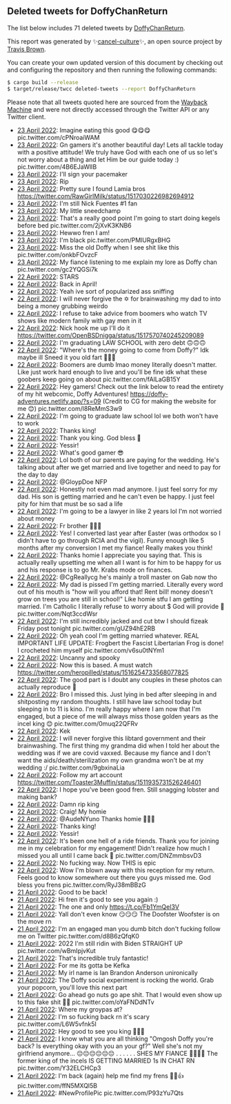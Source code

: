 ## Deleted tweets for DoffyChanReturn

The list below includes 71 deleted tweets by
[DoffyChanReturn](https://twitter.com/DoffyChanReturn).



This report was generated by ✨[cancel-culture](https://github.com/travisbrown/cancel-culture)✨,
an open source project by [Travis Brown](https://twitter.com/travisbrown).

You can create your own updated version of this document by checking out and configuring the
repository and then running the following commands:

```bash
$ cargo build --release
$ target/release/twcc deleted-tweets --report DoffyChanReturn
```

Please note that all tweets quoted here are sourced from the
[Wayback Machine](https://web.archive.org) and were not directly accessed through the Twitter API or
any Twitter client.

* [23 April 2022](https://web.archive.org/web/20220423163816/https://twitter.com/DoffyChanReturn/status/1517905533818265601): Imagine eating this good 😋😋😋 pic.twitter.com/cPNroaiWAM <!--1517905533818265601-->
* [23 April 2022](https://web.archive.org/web/20220423153259/https://twitter.com/DoffyChanReturn/status/1517889121510957059): Gn gamers it's another beautiful day! Lets all tackle today with a positive attitude! We truly have God with each one of us so let's not worry about a thing and let Him be our guide today :) pic.twitter.com/4B6EJaWlIB <!--1517889121510957059-->
* [23 April 2022](https://web.archive.org/web/20220423152352/https://twitter.com/DoffyChanReturn/status/1517886447986126848): I'll sign your pacemaker <!--1517886447986126848-->
* [23 April 2022](https://web.archive.org/web/20220423060852/https://twitter.com/DoffyChanReturn/status/1517747166789484544): Rip <!--1517747166789484544-->
* [23 April 2022](https://web.archive.org/web/20220423060852/https://twitter.com/DoffyChanReturn/status/1517743883546943488): Pretty sure I found Lamia bros https://twitter.com/RawGirlMilk/status/1517030226982694912 <!--1517743883546943488-->
* [23 April 2022](https://web.archive.org/web/20220423054048/https://twitter.com/DoffyChanReturn/status/1517740068852711424): I'm still Nick Fuentes #1 fan <!--1517740068852711424-->
* [23 April 2022](https://web.archive.org/web/20220423053957/https://twitter.com/DoffyChanReturn/status/1517739951194054657): My little sneedchamp <!--1517739951194054657-->
* [23 April 2022](https://web.archive.org/web/20220423053926/https://twitter.com/DoffyChanReturn/status/1517739673732456449): That's a really good point I'm going to start doing kegels before bed pic.twitter.com/2jXvK3KNB6 <!--1517739673732456449-->
* [23 April 2022](https://web.archive.org/web/20220423053714/https://twitter.com/DoffyChanReturn/status/1517739284068974592): Hewwo fren I am! <!--1517739284068974592-->
* [23 April 2022](https://web.archive.org/web/20220423050827/https://twitter.com/DoffyChanReturn/status/1517732011733098498): I'm black pic.twitter.com/PMlURgxBHG <!--1517732011733098498-->
* [23 April 2022](https://web.archive.org/web/20220423023150/https://twitter.com/DoffyChanReturn/status/1517692421747920896): Miss the old Doffy when I see shit like this pic.twitter.com/onkbFOvzcF <!--1517692421747920896-->
* [23 April 2022](https://web.archive.org/web/20220423023340/https://twitter.com/DoffyChanReturn/status/1517690160808402944): My fiancé listening to me explain my lore as Doffy chan pic.twitter.com/gc2YQGSi7k <!--1517690160808402944-->
* [22 April 2022](https://web.archive.org/web/20220422223747/https://twitter.com/DoffyChanReturn/status/1517633534525120512): STARS <!--1517633534525120512-->
* [22 April 2022](https://web.archive.org/web/20220422224013/https://twitter.com/DoffyChanReturn/status/1517633336834985984): Back in April! <!--1517633336834985984-->
* [22 April 2022](https://web.archive.org/web/20220422204953/https://twitter.com/DoffyChanReturn/status/1517606561484619778): Yeah ive sort of popularized ass sniffing <!--1517606561484619778-->
* [22 April 2022](https://web.archive.org/web/20220422185438/https://twitter.com/DoffyChanReturn/status/1517577440025001984): I will never forgive the ✡️ for brainwashing my dad to into being a money grubbing weirdo <!--1517577440025001984-->
* [22 April 2022](https://web.archive.org/web/20220422183507/https://twitter.com/DoffyChanReturn/status/1517572725958594563): I refuse to take advice from boomers who watch TV shows like modern family with gay men in it <!--1517572725958594563-->
* [22 April 2022](https://web.archive.org/web/20220422183714/https://twitter.com/DoffyChanReturn/status/1517572278187401217): Nick hook me up I'll do it https://twitter.com/OpenBSDnigga/status/1517570740245209089 <!--1517572278187401217-->
* [22 April 2022](https://web.archive.org/web/20220422183338/https://twitter.com/DoffyChanReturn/status/1517572208415191042): I'm graduating LAW SCHOOL with zero debt 🙃🙃🙃 <!--1517572208415191042-->
* [22 April 2022](https://web.archive.org/web/20220422182632/https://twitter.com/DoffyChanReturn/status/1517570329538969601): "Where's the money going to come from Doffy?"   Idk maybe ill Sneed it you old fart 🤣🤣🤣 <!--1517570329538969601-->
* [22 April 2022](https://web.archive.org/web/20220422181842/https://twitter.com/DoffyChanReturn/status/1517568492794482689): Boomers are dumb lmao money literally doesn't matter. Like just work hard enough to live and you'll be fine idk what these goobers keep going on about pic.twitter.com/fAlLaGB15Y <!--1517568492794482689-->
* [22 April 2022](https://web.archive.org/web/20220422180757/https://twitter.com/DoffyChanReturn/status/1517565795496304640): Hey gamers! Check out the link below to read the entirety of my hit webcomic, Doffy Adventures!  https://doffy-adventures.netlify.app/?s=09  (Credit to CG for making the website for me 😊) pic.twitter.com/l8ReMmS3w9 <!--1517565795496304640-->
* [22 April 2022](https://web.archive.org/web/20220422175944/https://twitter.com/DoffyChanReturn/status/1517563694858788865): I'm going to graduate law school lol we both won't have to work <!--1517563694858788865-->
* [22 April 2022](https://web.archive.org/web/20220422175932/https://twitter.com/DoffyChanReturn/status/1517563554357993475): Thanks king! <!--1517563554357993475-->
* [22 April 2022](https://web.archive.org/web/20220422175200/https://twitter.com/DoffyChanReturn/status/1517561771455827968): Thank you king. God bless 🥰 <!--1517561771455827968-->
* [22 April 2022](https://web.archive.org/web/20220422174008/https://twitter.com/DoffyChanReturn/status/1517558730229010434): Yessir! <!--1517558730229010434-->
* [22 April 2022](https://web.archive.org/web/20220422171552/https://twitter.com/DoffyChanReturn/status/1517552583564570632): What's good gamer 😎 <!--1517552583564570632-->
* [22 April 2022](https://web.archive.org/web/20220422164426/https://twitter.com/DoffyChanReturn/status/1517544788324671489): Lol both of our parents are paying for the wedding. He's talking about after we get married and live together and need to pay for the day to day <!--1517544788324671489-->
* [22 April 2022](https://web.archive.org/web/20220422164110/https://twitter.com/DoffyChanReturn/status/1517544049502212103): @GloypDoe NFP <!--1517544049502212103-->
* [22 April 2022](https://web.archive.org/web/20220422164153/https://twitter.com/DoffyChanReturn/status/1517543991239184385): Honestly not even mad anymore. I just feel sorry for my dad. His son is getting married and he can't even be happy. I just feel pity for him that must be so sad a life <!--1517543991239184385-->
* [22 April 2022](https://web.archive.org/web/20220422164103/https://twitter.com/DoffyChanReturn/status/1517543637307084802): I'm going to be a lawyer in like 2 years lol I'm not worried about money <!--1517543637307084802-->
* [22 April 2022](https://web.archive.org/web/20220422163752/https://twitter.com/DoffyChanReturn/status/1517542967409532928): Fr brother 💪🙏💯 <!--1517542967409532928-->
* [22 April 2022](https://web.archive.org/web/20220422163732/https://twitter.com/DoffyChanReturn/status/1517542797674483712): Yes! I converted last year after Easter (was orthodox so I didn't have to go through RCIA and the vigil). Funny enough like 5 months after my conversion I met my fiance! Really makes you think! <!--1517542797674483712-->
* [22 April 2022](https://web.archive.org/web/20220422163523/https://twitter.com/DoffyChanReturn/status/1517542512101052416): Thanks homie I appreciate you saying that. This is actually really upsetting me when all I want is for him to be happy for us and his response is to go Mr. Krabs mode on finances. <!--1517542512101052416-->
* [22 April 2022](https://web.archive.org/web/20220422163404/https://twitter.com/DoffyChanReturn/status/1517541890433896451): @CgReallycg  he's mainly a troll master on Gab now tho <!--1517541890433896451-->
* [22 April 2022](https://web.archive.org/web/20220422163402/https://twitter.com/DoffyChanReturn/status/1517541707138715650): My dad is pissed I'm getting married. Literally every word out of his mouth is "how will you afford that! Rent bill! money doesn't grow on trees you are still in school!"  Like homie stfu I am getting married. I'm Catholic I literally refuse to worry about $ God will provide 🙏 pic.twitter.com/Nqt3ccdWsr <!--1517541707138715650-->
* [22 April 2022](https://web.archive.org/web/20220422163826/https://twitter.com/DoffyChanReturn/status/1517535590073389056): I'm still incredibly jacked and cut btw I should fizeak Friday post tonight pic.twitter.com/gUZ94hE2RB <!--1517535590073389056-->
* [22 April 2022](https://web.archive.org/web/20220422163529/https://twitter.com/DoffyChanReturn/status/1517534468038447105): Oh yeah cool I'm getting married whatever.  REAL IMPORTANT LIFE UPDATE: Frogbert the Fascist Libertarian Frog is done! I crocheted him myself pic.twitter.com/v6su0tNYm1 <!--1517534468038447105-->
* [22 April 2022](https://web.archive.org/web/20220422160206/https://twitter.com/DoffyChanReturn/status/1517533425544146945): Uncanny and spooky <!--1517533425544146945-->
* [22 April 2022](https://web.archive.org/web/20220422155831/https://twitter.com/DoffyChanReturn/status/1517533199542456320): Now this is based. A must watch https://twitter.com/heropilled/status/1516254733568077825 <!--1517533199542456320-->
* [22 April 2022](https://web.archive.org/web/20220422154511/https://twitter.com/DoffyChanReturn/status/1517529694060560384): The good part is I doubt any couples in these photos can actually reproduce 🤣 <!--1517529694060560384-->
* [22 April 2022](https://web.archive.org/web/20220422153247/https://twitter.com/DoffyChanReturn/status/1517526767711436801): Bro I missed this. Just lying in bed after sleeping in and shitposting my random thoughts. I still have law school today but sleeping in to 11 is kino. I'm really happy where I am now that I'm engaged, but a piece of me will always miss those golden years as the incel king 😊 pic.twitter.com/0muq22QFRv <!--1517526767711436801-->
* [22 April 2022](https://web.archive.org/web/20220422153006/https://twitter.com/DoffyChanReturn/status/1517525954503061504): Kek <!--1517525954503061504-->
* [22 April 2022](https://web.archive.org/web/20220422152702/https://twitter.com/DoffyChanReturn/status/1517524647121588224): I will never forgive this libtard government and their brainwashing. The first thing my grandma did when I told her about the wedding was if we are covid vaxxed. Because my fiance and I don't want the aids/death/sterilization my own grandma won't be at my wedding :/ pic.twitter.com/9gbxinaLia <!--1517524647121588224-->
* [22 April 2022](https://web.archive.org/web/20220422152128/https://twitter.com/DoffyChanReturn/status/1517523119841452032): Follow my art account https://twitter.com/Toaster3Muffin/status/1511935731526246401 <!--1517523119841452032-->
* [22 April 2022](https://web.archive.org/web/20220422030559/https://twitter.com/DoffyChanReturn/status/1517338813940617217): I hope you've been good fren. Still snagging lobster and making bank? <!--1517338813940617217-->
* [22 April 2022](https://web.archive.org/web/20220422030533/https://twitter.com/DoffyChanReturn/status/1517338685716537345): Damn rip king <!--1517338685716537345-->
* [22 April 2022](https://web.archive.org/web/20220422024831/https://twitter.com/DoffyChanReturn/status/1517334424643375104): Craig! My homie <!--1517334424643375104-->
* [22 April 2022](https://web.archive.org/web/20220422024123/https://twitter.com/DoffyChanReturn/status/1517332711102418946): @AudeNYuno Thanks homie 🥺🥺🥺 <!--1517332711102418946-->
* [22 April 2022](https://web.archive.org/web/20220422023532/https://twitter.com/DoffyChanReturn/status/1517331067006603265): Thanks king! <!--1517331067006603265-->
* [22 April 2022](https://web.archive.org/web/20220422023514/https://twitter.com/DoffyChanReturn/status/1517330996672270341): Yessir! <!--1517330996672270341-->
* [22 April 2022](https://web.archive.org/web/20220422023451/https://twitter.com/DoffyChanReturn/status/1517330940120510465): It's been one hell of a ride friends. Thank you for joining me in my celebration for my engagement! Didn't realize how much I missed you all until I came back 🥲 pic.twitter.com/DNZmmbsvD3 <!--1517330940120510465-->
* [22 April 2022](https://web.archive.org/web/20220422014001/https://twitter.com/DoffyChanReturn/status/1517317144014471169): No fucking way. Now THIS is epic <!--1517317144014471169-->
* [22 April 2022](https://web.archive.org/web/20220422013945/https://twitter.com/DoffyChanReturn/status/1517317017560399872): Wow I'm blown away with this reception for my return. Feels good to know somewhere out there you guys missed me. God bless you frens pic.twitter.com/RyJ38mBBzG <!--1517317017560399872-->
* [21 April 2022](https://web.archive.org/web/20220421191351/https://twitter.com/DoffyChanReturn/status/1517219783422394369): Good to be back! <!--1517219783422394369-->
* [21 April 2022](https://web.archive.org/web/20220421191246/https://twitter.com/DoffyChanReturn/status/1517219730775494656): Hi fren it's good to see you again :) <!--1517219730775494656-->
* [21 April 2022](https://web.archive.org/web/20220421190325/https://twitter.com/DoffyChanReturn/status/1517217460033888256): The one and only https://t.co/Fb1YmQel3V <!--1517217460033888256-->
* [21 April 2022](https://web.archive.org/web/20220421172428/https://twitter.com/DoffyChanReturn/status/1517192471599624194): Yall don't even know 😏😏😏 The Doofster Woofster is on the move rn <!--1517192471599624194-->
* [21 April 2022](https://web.archive.org/web/20220421170918/https://twitter.com/DoffyChanReturn/status/1517188685481091074): I'm an engaged man you dumb bitch don't fucking follow me on Twitter pic.twitter.com/d8B6zQfqK0 <!--1517188685481091074-->
* [21 April 2022](https://web.archive.org/web/20220421165840/https://twitter.com/DoffyChanReturn/status/1517185906955935748): 2022 I'm still ridin with Biden STRAIGHT UP pic.twitter.com/wBmIpjvKut <!--1517185906955935748-->
* [21 April 2022](https://web.archive.org/web/20220421165648/https://twitter.com/DoffyChanReturn/status/1517185546853961729): That's incredible truly fantastic! <!--1517185546853961729-->
* [21 April 2022](https://web.archive.org/web/20220421165533/https://twitter.com/DoffyChanReturn/status/1517185229047447552): For me its gotta be Kefka <!--1517185229047447552-->
* [21 April 2022](https://web.archive.org/web/20220421165452/https://twitter.com/DoffyChanReturn/status/1517185015251189760): My irl name is Ian Brandon Anderson unironically <!--1517185015251189760-->
* [21 April 2022](https://web.archive.org/web/20220421165435/https://twitter.com/DoffyChanReturn/status/1517184932367458305): The Doffy social experiment is rocking the world. Grab your popcorn, you'll love this next part <!--1517184932367458305-->
* [21 April 2022](https://web.archive.org/web/20220421165254/https://twitter.com/DoffyChanReturn/status/1517184520193253378): Go ahead go nuts go ape shit. That I would even show up to this fake shit 💯🦩 pic.twitter.com/oYaFNDdNTv <!--1517184520193253378-->
* [21 April 2022](https://web.archive.org/web/20220421165126/https://twitter.com/DoffyChanReturn/status/1517184108899753985): Where my groypas at? <!--1517184108899753985-->
* [21 April 2022](https://web.archive.org/web/20220421163811/https://twitter.com/DoffyChanReturn/status/1517180760100421633): I'm so fucking back rn it's scary pic.twitter.com/L6W5vfnk5I <!--1517180760100421633-->
* [21 April 2022](https://web.archive.org/web/20220421160106/https://twitter.com/DoffyChanReturn/status/1517171093156638720): Hey good to see you king 💪💪💪 <!--1517171093156638720-->
* [21 April 2022](https://web.archive.org/web/20220421155941/https://twitter.com/DoffyChanReturn/status/1517170982653411329): I know what you are all thinking "Omgosh Doffy you're back? Is everything okay with you an your gf?"  Well she's not my girlfriend anymore... 😔😔😔😔😔😔 . . . . . . SHES MY FIANCE 🥰🥰🥰💍 The former king of the incels IS GETTING MARRIED 1s IN CHAT RN pic.twitter.com/Y32ELCHCp3 <!--1517170982653411329-->
* [21 April 2022](https://web.archive.org/web/20220421155236/https://twitter.com/DoffyChanReturn/status/1517169113042407424): I'm back (again) help me find my frens 💪💯👍 pic.twitter.com/ffN5MXQl5B <!--1517169113042407424-->
* [21 April 2022](https://web.archive.org/web/20220421154641/https://twitter.com/DoffyChanReturn/status/1517167759947403271): #NewProfilePic  pic.twitter.com/P93zYu7Qts <!--1517167759947403271-->
